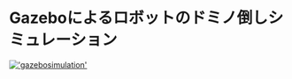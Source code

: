 # Gazeboによるロボットのドミノ倒しシミュレーション

[!['gazebosimulation'](https://user-images.githubusercontent.com/117993606/202975267-32e7f2d3-7a26-4a7b-aa88-300e2e686bb4.png)](https://youtu.be/i-8r6iH5ar8)
